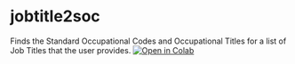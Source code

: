 # jobtitle2soc
Finds the Standard Occupational Codes and Occupational Titles for a list of Job Titles that the user provides.
[![Open in Colab](https://colab.research.google.com/assets/colab-badge.svg)](
  https://colab.research.google.com/github/WorkLocomotion/jobtitle2soc/blob/main/notebooks/JobTitle2SOC.ipynb
)
